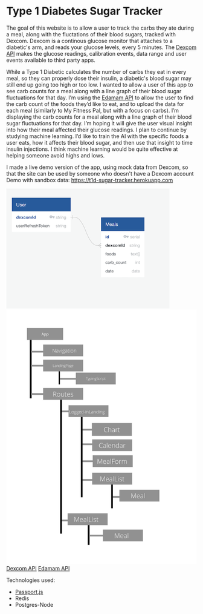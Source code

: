 # Type 1 Diabetes Sugar Tracker

The goal of this website is to allow a user to track the carbs they ate during a meal, along with the fluctations of their blood sugars, tracked with
Dexcom. Dexcom is a continous glucose monitor that attaches to a diabetic's arm, and reads your glucose levels, every 5 minutes. The [Dexcom API](https://developer.dexcom.com) makes the glucose readings, calibration events, data range and user events available to third party apps.

While a Type 1 Diabetic calculates the number of carbs they eat in every meal, so they can properly dose their insulin, a diabetic's blood sugar may still end up going too high or too low. I wanted to allow a user of this app to see carb counts for a meal along with a line graph of their blood sugar fluctuations for that day. I’m using the [Edamam API](https://developer.edamam.com/) to allow the user to find the carb count of the foods they’d like to eat, and to upload the data for each meal (similarly to My Fitness Pal, but with a focus on carbs). I’m displaying the carb counts for a meal along with a line graph of their blood sugar fluctuations for that day. I’m hoping it will give the user visual insight into how their meal affected their glucose readings. I plan to continue by studying machine learning. I’d like to train the AI with the specific foods a user eats, how it affects their blood sugar, and then use that insight to time insulin injections. I think machine learning would be quite effective at helping someone avoid highs and lows.

I made a live demo version of the app, using mock data from Dexcom, so that the site can be used by someone who doesn't have a Dexcom account
Demo with sandbox data: https://t1d-sugar-tracker.herokuapp.com

![Image of schema](https://github.com/eaquin1/dexcom-project/blob/master/public/img/schema.png)
![Image of components](https://github.com/eaquin1/dexcom-project/blob/master/public/img/App.jpg)
[Dexcom API](https://developer.dexcom.com/)
[Edamam API](https://developer.edamam.com/)

Technologies used:

-   [Passport.js](http://www.passportjs.org)
-   Redis
-   Postgres-Node
